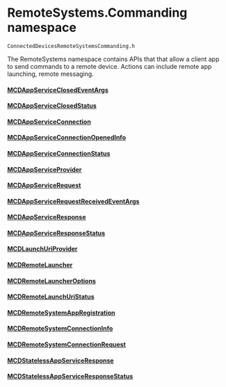 # RemoteSystems.Commanding namespace
```
ConnectedDevicesRemoteSystemsCommanding.h
```

The RemoteSystems namespace contains APIs that that allow a client app to send commands to a remote device.  Actions can include remote app launching, remote messaging.

#### [MCDAppServiceClosedEventArgs](MCDAppServiceClosedEventArgs.md)
#### [MCDAppServiceClosedStatus](MCDAppServiceClosedStatus.md)
#### [MCDAppServiceConnection](MCDAppServiceConnection.md)
#### [MCDAppServiceConnectionOpenedInfo](MCDAppServiceConnectionOpenedInfo.md)
#### [MCDAppServiceConnectionStatus](MCDAppServiceConnectionStatus.md)
#### [MCDAppServiceProvider](MCDAppServiceProvider.md)
#### [MCDAppServiceRequest](MCDAppServiceRequest.md)
#### [MCDAppServiceRequestReceivedEventArgs](MCDAppServiceRequestReceivedEventArgs.md)
#### [MCDAppServiceResponse](MCDAppServiceResponse.md)
#### [MCDAppServiceResponseStatus](MCDAppServiceResponseStatus.md)
#### [MCDLaunchUriProvider](MCDLaunchUriProvider.md)
#### [MCDRemoteLauncher](MCDRemoteLauncher.md)
#### [MCDRemoteLauncherOptions](MCDRemoteLauncherOptions.md)
#### [MCDRemoteLaunchUriStatus](MCDRemoteLaunchUriStatus.md)
#### [MCDRemoteSystemAppRegistration](MCDRemoteSystemAppRegistration.md)
#### [MCDRemoteSystemConnectionInfo](MCDRemoteSystemConnectionInfo.md)
#### [MCDRemoteSystemConnectionRequest](MCDRemoteSystemConnectionRequest.md)
#### [MCDStatelessAppServiceResponse](MCDStatelessAppServiceResponse.md)
#### [MCDStatelessAppServiceResponseStatus](MCDStatelessAppServiceResponseStatus.md)